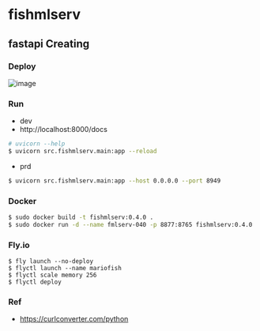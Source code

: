 # fishmlserv

## fastapi Creating

### Deploy
![image](https://github.com/user-attachments/assets/a2665a21-109f-415b-a974-06495ce8d23d)


### Run
- dev
- http://localhost:8000/docs
```bash
# uvicorn --help
$ uvicorn src.fishmlserv.main:app --reload
```
- prd
```bash
$ uvicorn src.fishmlserv.main:app --host 0.0.0.0 --port 8949
```

### Docker
```bash
$ sudo docker build -t fishmlserv:0.4.0 .
$ sudo docker run -d --name fmlserv-040 -p 8877:8765 fishmlserv:0.4.0
```

### Fly.io
```
$ fly launch --no-deploy
$ flyctl launch --name mariofish
$ flyctl scale memory 256
$ flyctl deploy
```


### Ref
- https://curlconverter.com/python
